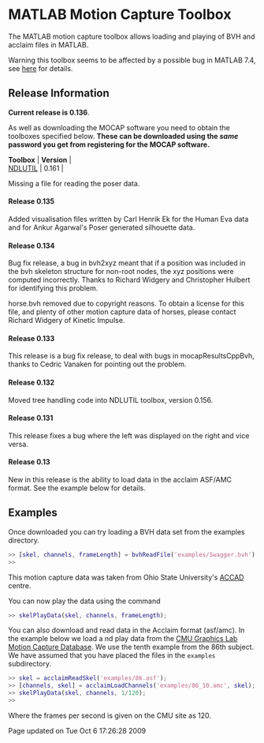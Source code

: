 
MATLAB Motion Capture Toolbox
=============================

The MATLAB motion capture toolbox allows loading and playing of BVH and acclaim files in MATLAB.

Warning this toolbox seems to be affected by a possible bug in MATLAB 7.4, see [here](http://inverseprobability.com/2009/02/04/note-on-a-bug-in-matlab/) for details.


Release Information
-------------------

**Current release is 0.136**.

As well as downloading the MOCAP software you need to obtain the toolboxes specified below. **These can be downloaded using the *same* password you get from registering for the MOCAP software.**

**Toolbox**           | **Version** |  
[NDLUTIL](https://github.com/lawrennd/ndlutil) | 0.161       |

Missing a file for reading the poser data.

#### Release 0.135

Added visualisation files written by Carl Henrik Ek for the Human Eva data and for Ankur Agarwal's Poser generated silhouette data.

#### Release 0.134

Bug fix release, a bug in bvh2xyz meant that if a position was included in the bvh skeleton structure for non-root nodes, the xyz positions were computed incorrectly. Thanks to Richard Widgery and Christopher Hulbert for identifying this problem.

horse.bvh removed due to copyright reasons. To obtain a license for this file, and plenty of other motion capture data of horses, please contact Richard Widgery of Kinetic Impulse.

#### Release 0.133

This release is a bug fix release, to deal with bugs in mocapResultsCppBvh, thanks to Cedric Vanaken for pointing out the problem.

#### Release 0.132

Moved tree handling code into NDLUTIL toolbox, version 0.156.

#### Release 0.131

This release fixes a bug where the left was displayed on the right and vice versa.

#### Release 0.13

New in this release is the ability to load data in the acclaim ASF/AMC format. See the example below for details.

Examples
--------

Once downloaded you can try loading a BVH data set from the examples directory.

```matlab
>> [skel, channels, frameLength] = bvhReadFile('examples/Swagger.bvh');
>>
```

This motion capture data was taken from Ohio State University's [ACCAD](http://accad.osu.edu/research/mocap/mocap_data.htm) centre.

You can now play the data using the command

```matlab
>> skelPlayData(skel, channels, frameLength);
```

You can also download and read data in the Acclaim format (asf/amc). In the example below we load a nd play data from the [CMU Graphics Lab Motion Capture Database](http://mocap.cs.cmu.edu). We use the tenth example from the 86th subject. We have assumed that you have placed the files in the `examples` subdirectory.

```matlab
>> skel = acclaimReadSkel('examples/86.asf');
>> [channels, skel] = acclaimLoadChannels('examples/86_10.amc', skel);
>> skelPlayData(skel, channels, 1/120);
>>
```

Where the frames per second is given on the CMU site as 120.

Page updated on Tue Oct 6 17:26:28 2009

